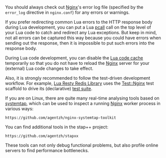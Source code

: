 <!---
    @title         Debugging
    @creator       Yichun Zhang
    @created       2013-10-06 18:12 GMT
    @modifier      Yichun Zhang
    @modifier_link yichun-zhang
    @modified      2013-10-06 18:24 GMT
    @changes       10
--->

You should always check out [Nginx](nginx.html)'s error log file (specified by the `error_log` directive in `nginx.conf`) for any errors or warnings.

If you prefer redirecting common Lua errors to the HTTP response body during Lua development, you can put a Lua [pcall](http://www.lua.org/manual/5.1/manual.html#pdf-pcall) call on the top level of your Lua code to catch and redirect any Lua exceptions. But keep in mind, not all errors can be captured this way because you could have errors when sending out the response, then it is impossible to put such errors into the response body.

During Lua code development, you can disable the [Lua code cache](http://wiki.nginx.org/HttpLuaModule#lua_code_cache) temporarily so that you do not have to reload the [Nginx](nginx.html) server for your (external) Lua code changes to take effect.

Also, it is strongly recommended to follow the test-driven development workflow. For example, [Lua Resty Redis Library](lua-resty-redis-library.html) uses the [Test::Nginx](http://search.cpan.org/perldoc?Test%3A%3ANginx) test scaffold to drive its (declarative) [test suite](https://github.com/agentzh/lua-resty-redis/tree/master/t/).

If you are on Linux, there are quite many real-time analysing tools based on [systemtap](http://sourceware.org/systemtap/), which can be used to inspect a running [Nginx](nginx.html) worker process in various ways:

    https://github.com/agentzh/nginx-systemtap-toolkit
You can find additional tools in the stap++ project:

    https://github.com/agentzh/stapxx
These tools can not only debug functional problems, but also profile online servers to find performance bottlenecks.
